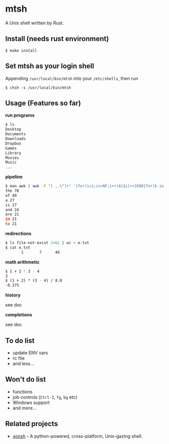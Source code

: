 # mtsh

A Unix shell written by Rust.


## Install (needs rust environment)

```
$ make install
```


## Set mtsh as your login shell

Appending `/usr/local/bin/mtsh` into your `/etc/shells`, then run
```
$ chsh -s /usr/local/bin/mtsh
```


## Usage (Features so far)

**run programs**

```bash
$ ls
Desktop
Documents
Downloads
Dropbox
Games
Library
Movies
Music
...
```

**pipeline**

```bash
$ man awk | awk -F "[ ,.\"]+" '{for(i=1;i<=NF;i++)A[$i]++}END{for(k in A)print k, A[k]}' | sort -k2nr | head -n8
the 70
of 40
a 27
is 27
and 24
are 21
in 21
to 21
```

**redirections**

```bash
$ ls file-not-exist 2>&1 | wc > e.txt
$ cat e.txt
       1       7      46
```

**math arithmetic**

```bash
$ 1 + 2 * 3 - 4
3
$ (1 + 2) * (3 - 4) / 8.0
-0.375
```

**history**

see doc

**completions**

see doc


## To do list

- update ENV vars
- rc file
- and less...


## Won't do list

- functions
- job controls (`Ctrl-Z`, `fg`, `bg` etc)
- Windows support
- and more...


## Related projects

- [xonsh](https://github.com/xonsh/xonsh) - A python-powered, cross-platform,
Unix-gazing shell.
